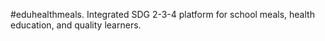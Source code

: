 #eduhealthmeals.
Integrated SDG 2-3-4 platform for school meals, health education, and quality learners.
